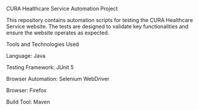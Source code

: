 CURA Healthcare Service Automation Project

This repository contains automation scripts for testing the CURA Healthcare Service website. The tests are designed to validate key functionalities and ensure the website operates as expected.

Tools and Technologies Used

Language: Java

Testing Framework: JUnit 5

Browser Automation: Selenium WebDriver

Browser: Firefox

Build Tool: Maven
